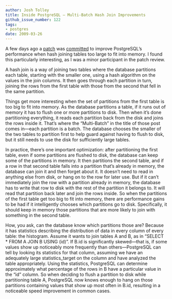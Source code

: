 ```yaml
---
author: Josh Tolley
title: Inside PostgreSQL — Multi-Batch Hash Join Improvements
github_issue_number: 122
tags:
- postgres
date: 2009-03-26
---
```




A few days ago a [patch](https://www.postgresql.org/message-id/6EEA43D22289484890D119821101B1DF2C1683@exchange20.mercury.ad.ubc.ca) was [committed](https://www.postgresql.org/message-id/20090321000440.72E57754ADE@cvs.postgresql.org) to improve PostgreSQL’s performance when hash joining tables too large to fit into memory. I found this particularly interesting, as I was a minor participant in the patch review.

A hash join is a way of joining two tables where the database partitions each table, starting with the smaller one, using a hash algorithm on the values in the join columns. It then goes through each partition in turn, joining the rows from the first table with those from the second that fell in the same partition.

Things get more interesting when the set of partitions from the first table is too big to fit into memory. As the database partitions a table, if it runs out of memory it has to flush one or more partitions to disk. Then when it’s done partitioning everything, it reads each partition back from the disk and joins the rows inside it. That’s where the “Multi-Batch” in the title of those post comes in—​each partition is a batch. The database chooses the smaller of the two tables to partition first to help guard against having to flush to disk, but it still needs to use the disk for sufficiently large tables.

In practice, there’s one important optimization: after partitioning the first table, even if some partitions are flushed to disk, the database can keep some of the partitions in memory. It then partitions the second table, and if a row in that second table falls into a partition that’s already in memory, the database can join it and then forget about it. It doesn’t need to read in anything else from disk, or hang on to the row for later use. But if it can’t immediately join the row with a partition already in memory, the database has to write that row to disk with the rest of the partition it belongs to. It will read that partition back later and join the rows inside. So when the partitions of the first table get too big to fit into memory, there are performance gains to be had if it intelligently chooses which partitions go to disk. Specifically, it should keep in memory those partitions that are more likely to join with something in the second table.

How, you ask, can the database know which partitions those are? Because it has statistics describing the distribution of data in every column of every table: the histogram. Assume it wants to join tables A and B, as in “SELECT * FROM A JOIN B USING (id)”. If B.id is significantly skewed—​that is, if some values show up noticeably more frequently than others—​PostgreSQL can tell by looking its statistics for that column, assuming we have an adequately large statistics_target on the column and have analyzed the table appropriately. Using the statistics, PostgreSQL can determine approximately what percentage of the rows in B have a particular value in the “id” column. So when deciding to flush a partition to disk while partitioning table A, PostgreSQL now knows enough to hang on those partitions containing values that show up most often in B.id, resulting in a noticeable speed improvement in common cases.


